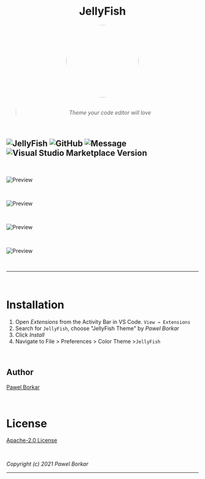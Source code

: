 <div align="center">

# JellyFish 

<img src="https://raw.githubusercontent.com/PawelBorkar/vscode-JellyFish/star/assets/jellyfish.png" height="190px" width="190px" style="border-radius:50%;">

<br>
<br>

> *Theme your code editor will love*

</div>

<br>

![JellyFish](https://img.shields.io/badge/Theme-JellyFish-%23ff0055)
![GitHub](https://img.shields.io/github/license/pawelborkar/vscode-JellyFish?color=%23ff0055&label=License&logo=License&style=flat)
![Message](https://img.shields.io/badge/I%20%E2%9D%A4%20-OpenSource-%23ff0055)
![Visual Studio Marketplace Version](https://img.shields.io/visual-studio-marketplace/v/pawelborkar.jellyfish?color=%23ff0055&label=Latest&logo=Latest&logoColor=%23ff0055)
---

<br>

![Preview](https://raw.githubusercontent.com/PawelBorkar/vscode-JellyFish/star/assets/Preview1.PNG)

<br>

![Preview](https://raw.githubusercontent.com/PawelBorkar/vscode-JellyFish/star/assets/Preview2.PNG)

<br>

![Preview](https://raw.githubusercontent.com/PawelBorkar/vscode-JellyFish/star/assets/Preview4.PNG)

<br>

![Preview](https://raw.githubusercontent.com/PawelBorkar/vscode-JellyFish/star/assets/Preview3.PNG)

<br>

  ---
<br>
</div>

# Installation

1. Open  *Extensions* from the Activity Bar  in VS Code. `View → Extensions`
2. Search for `JellyFish`, choose "JellyFish Theme" by *Pawel Borkar*
3. Click *Install*
4. Navigate to File > Preferences > Color Theme >`JellyFish`

<br>

## Author

[Pawel Borkar](https://github.com/pawelborkar) 

<br>


# License

[Apache-2.0 License](https://github.com/pawelborkar/vscode-jellyfish/blob/master/LICENSE) 

<br>

*Copyright (c) 2021 Pawel Borkar*

-----
